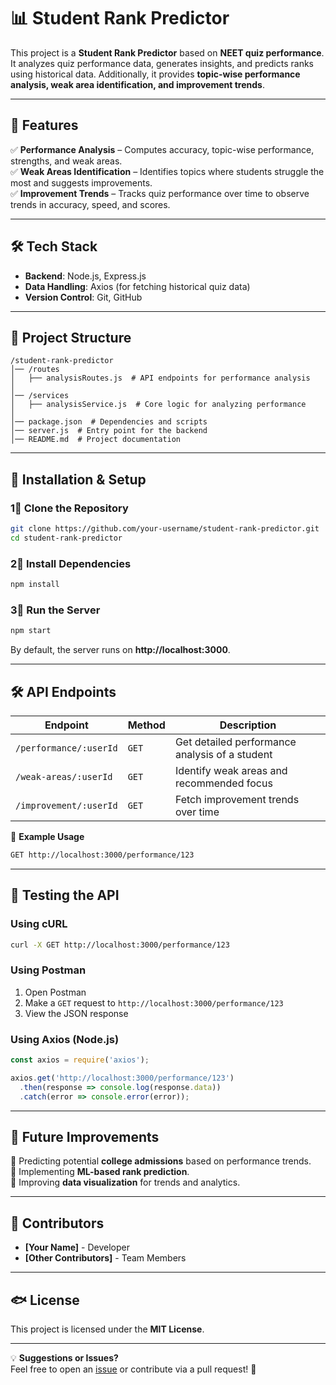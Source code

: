 # 📊 Student Rank Predictor

This project is a **Student Rank Predictor** based on **NEET quiz performance**. It analyzes quiz performance data, generates insights, and predicts ranks using historical data. Additionally, it provides **topic-wise performance analysis, weak area identification, and improvement trends**.  

---

## 🚀 Features

✅ **Performance Analysis** – Computes accuracy, topic-wise performance, strengths, and weak areas.  
✅ **Weak Areas Identification** – Identifies topics where students struggle the most and suggests improvements.  
✅ **Improvement Trends** – Tracks quiz performance over time to observe trends in accuracy, speed, and scores.  

---

## 🛠 Tech Stack

- **Backend**: Node.js, Express.js  
- **Data Handling**: Axios (for fetching historical quiz data)  
- **Version Control**: Git, GitHub  

---

## 💂️ Project Structure

```
/student-rank-predictor
│️── /routes
│️   ├── analysisRoutes.js  # API endpoints for performance analysis
│️
│️── /services
│️   ├── analysisService.js  # Core logic for analyzing performance
│️
│️── package.json  # Dependencies and scripts
│️── server.js  # Entry point for the backend
│️── README.md  # Project documentation
```

---

## 🚀 Installation & Setup

### 1⃣ Clone the Repository
```bash
git clone https://github.com/your-username/student-rank-predictor.git
cd student-rank-predictor
```

### 2⃣ Install Dependencies
```bash
npm install
```

### 3⃣ Run the Server
```bash
npm start
```
By default, the server runs on **http://localhost:3000**.

---

## 🛠 API Endpoints

| Endpoint | Method | Description |
|----------|--------|-------------|
| `/performance/:userId` | `GET` | Get detailed performance analysis of a student |
| `/weak-areas/:userId` | `GET` | Identify weak areas and recommended focus |
| `/improvement/:userId` | `GET` | Fetch improvement trends over time |

📌 **Example Usage**  
```bash
GET http://localhost:3000/performance/123
```

---

## 🧪 Testing the API

### **Using cURL**
```bash
curl -X GET http://localhost:3000/performance/123
```

### **Using Postman**
1. Open Postman  
2. Make a `GET` request to `http://localhost:3000/performance/123`  
3. View the JSON response  

### **Using Axios (Node.js)**
```javascript
const axios = require('axios');

axios.get('http://localhost:3000/performance/123')
  .then(response => console.log(response.data))
  .catch(error => console.error(error));
```

---

## 📌 Future Improvements

🔹 Predicting potential **college admissions** based on performance trends.  
🔹 Implementing **ML-based rank prediction**.  
🔹 Improving **data visualization** for trends and analytics.  

---

## 👥 Contributors

- **[Your Name]** - Developer  
- **[Other Contributors]** - Team Members  

---

## 🐟 License

This project is licensed under the **MIT License**.  

---

💡 **Suggestions or Issues?**  
Feel free to open an [issue](https://github.com/your-username/student-rank-predictor/issues) or contribute via a pull request! 🚀

